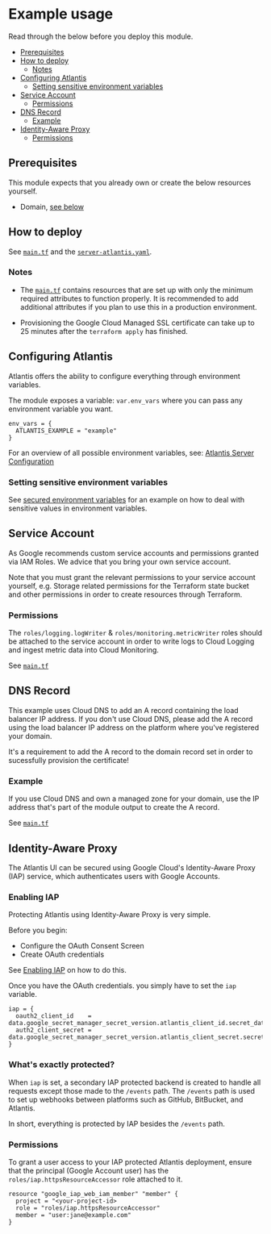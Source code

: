 # Example usage

Read through the below before you deploy this module.

- [Prerequisites](#prerequisites)
- [How to deploy](#how-to-deploy)
  - [Notes](#notes)
- [Configuring Atlantis](#configuring-atlantis)
  - [Setting sensitive environment variables](#setting-sensitive-environment-variables)
- [Service Account](#service-account)
  - [Permissions](#permissions)
- [DNS Record](#dns-record)
  - [Example](#example)
- [Identity-Aware Proxy](#identity-aware-proxy)
  - [Permissions](#permissions)

## Prerequisites

This module expects that you already own or create the below resources yourself.

- Domain, [see below](#dns-record)

## How to deploy

See [`main.tf`](https://github.com/bschaatsbergen/atlantis-on-gcp-vm/tree/master/examples/complete/main.tf) and the [`server-atlantis.yaml`](https://github.com/bschaatsbergen/atlantis-on-gcp-vm/tree/master/examples/complete/server-atlantis.yaml).

### Notes

- The [`main.tf`](https://github.com/bschaatsbergen/atlantis-on-gcp-vm/tree/master/examples/complete/main.tf) contains resources that are set up with only the minimum required attributes to function properly. It is recommended to add additional attributes if you plan to use this in a production environment.

- Provisioning the Google Cloud Managed SSL certificate can take up to 25 minutes after the `terraform apply` has finished.

## Configuring Atlantis

Atlantis offers the ability to configure everything through environment variables.

The module exposes a variable: `var.env_vars` where you can pass any environment variable you want.

```hcl
env_vars = {
  ATLANTIS_EXAMPLE = "example"
}
```

For an overview of all possible environment variables, see: [Atlantis Server Configuration](https://www.runatlantis.io/docs/server-configuration.html#flags)

### Setting sensitive environment variables

See [secured environment variables](https://github.com/bschaatsbergen/atlantis-on-gcp-vm/tree/master/examples/secure-env-vars) for an example on how to deal with sensitive values in environment variables.

## Service Account

As Google recommends custom service accounts and permissions granted via IAM Roles. We advice that you bring your own service account.

Note that you must grant the relevant permissions to your service account yourself, e.g. Storage related permissions for the Terraform state bucket and other permissions in order to create resources through Terraform.

### Permissions

The `roles/logging.logWriter` & `roles/monitoring.metricWriter` roles should be attached to the service account in order to write logs to Cloud Logging and ingest metric data into Cloud Monitoring.

See [`main.tf`](https://github.com/bschaatsbergen/atlantis-on-gcp-vm/tree/master/examples/basic/main.tf#L2-L17)

## DNS Record

This example uses Cloud DNS to add an A record containing the load balancer IP address. If you don't use Cloud DNS, please add the A record using the load balancer IP address on the platform where you've registered your domain.

It's a requirement to add the A record to the domain record set in order to sucessfully provision the certificate!

### Example

If you use Cloud DNS and own a managed zone for your domain, use the IP address that's part of the module output to create the A record.

See [`main.tf`](https://github.com/bschaatsbergen/atlantis-on-gcp-vm/tree/master/examples/basic/main.tf#L43-L54)

## Identity-Aware Proxy

The Atlantis UI can be secured using Google Cloud's Identity-Aware Proxy (IAP) service, which authenticates users with Google Accounts.

### Enabling IAP

Protecting Atlantis using Identity-Aware Proxy is very simple.

Before you begin:

- Configure the OAuth Consent Screen
- Create OAuth credentials

See [Enabling IAP](https://cloud.google.com/iap/docs/enabling-compute-howto#enabling_iap_console) on how to do this.

Once you have the OAuth credentials. you simply have to set the `iap` variable.

```hcl
iap = {
  oauth2_client_id    = data.google_secret_manager_secret_version.atlantis_client_id.secret_data
  auth2_client_secret = data.google_secret_manager_secret_version.atlantis_client_secret.secret_data
}
```

### What's exactly protected?

When `iap` is set, a secondary IAP protected backend is created to handle all requests except those made to the `/events` path. The `/events` path is used to set up webhooks between platforms such as GitHub, BitBucket, and Atlantis.

In short, everything is protected by IAP besides the `/events` path.

### Permissions

To grant a user access to your IAP protected Atlantis deployment, ensure that the principal (Google Account user) has the `roles/iap.httpsResourceAccessor` role attached to it.

```hcl
resource "google_iap_web_iam_member" "member" {
  project = "<your-project-id>
  role = "roles/iap.httpsResourceAccessor"
  member = "user:jane@example.com"
}
```
